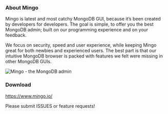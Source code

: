 ### About Mingo

Mingo is latest and most catchy MongoDB GUI, because it’s been created by developers for developers. The goal is simple, to offer you the best MongoDB admin; built on our programming experience and on your feedback. 

We focus on security, speed and user experience, while keeping Mingo great for both newbies and experienced users. The best part is that our intuitive MongoDB browser is packed with features we felt were missing in other MongoDB GUIs.

![Mingo - the MongoDB admin](https://manage.mingo.io/logo.svg)

### Download
https://www.mingo.io/

Please submit ISSUES or feature requests!
